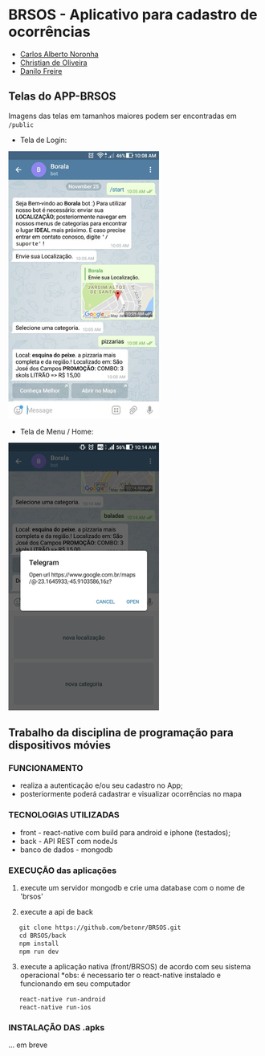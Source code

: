 # BRSOS - Aplicativo para cadastro de ocorrências
  * [Carlos Alberto Noronha](https://github.com/betonr)
  * [Christian de Oliveira](https://github.com/christiancob)
  * [Danilo Freire](https://github.com/danilocf)

## Telas do APP-BRSOS 

Imagens das telas em tamanhos maiores podem ser encontradas em `/public`

* Tela de Login:

![tela_login](https://github.com/TelegramBotSocial/boralaMVC/blob/master/public/print_result_tiny.jpg) 

* Tela de Menu / Home:

![tela_menu](https://github.com/TelegramBotSocial/boralaMVC/blob/master/public/print_maps_tiny.jpg)
  
## Trabalho da disciplina de programação para dispositivos móvies

### FUNCIONAMENTO
 * realiza a autenticação e/ou seu cadastro no App;
 * posteriormente poderá cadastrar e visualizar ocorrências no mapa

### TECNOLOGIAS UTILIZADAS
 * front - react-native com build para android e iphone (testados);
 * back - API REST com nodeJs
 * banco de dados - mongodb

### EXECUÇÃO das aplicações
 1) execute um servidor mongodb e crie uma database com o nome de 'brsos'

 2) execute a api de back
 ```
    git clone https://github.com/betonr/BRSOS.git
    cd BRSOS/back
    npm install
    npm run dev
 ```

 3) execute a aplicação nativa (front/BRSOS) de acordo com seu sistema operacional
 *obs: é necessario ter o react-native instalado e funcionando em seu computador
 ```
    react-native run-android
    react-native run-ios
 ```

### INSTALAÇÃO DAS .apks
 ... em breve
